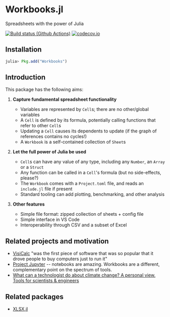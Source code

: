 # Workbooks.jl

Spreadsheets with the power of Julia

[![Build status (Github Actions)](https://github.com/sylvaticus/MyAwesomePackage.jl/workflows/CI/badge.svg)](https://github.com/sylvaticus/MyAwesomePackage.jl/actions)
[![codecov.io](http://codecov.io/github/sylvaticus/MyAwesomePackage.jl/coverage.svg?branch=main)](http://codecov.io/github/sylvaticus/MyAwesomePackage.jl?branch=main)

## Installation

```julia
julia> Pkg.add("Workbooks")
```


## Introduction

This package has the following aims:

1. **Capture fundamental spreadsheet functionality**
    - Variables are represented by `Cell`s; there are no other/global variables
    - A `Cell` is defined by its formula, potentially calling functions that refer to other `Cell`s
    - Updating a `Cell` causes its dependents to update (if the graph of references contains no cycles!)
    - A `Workbook` is a self-contained collection of `Sheet`s

2. **Let the full power of Julia be used**
    - `Cell`s can have any value of any type, including any `Number`, an `Array` or a `Struct`
    - Any function can be called in a `Cell`'s formula (but no side-effects, please?)
    - The `Workbook` comes with a `Project.toml` file, and reads an `include.jl` file if present
    - Standard tooling can add plotting, benchmarking, and other analysis

3. **Other features**
    - Simple file format: zipped collection of sheets + config file
    - Simple interface in VS Code
    - Interoperability through CSV and a subset of Excel


## Related projects and motivation

* [VisiCalc](https://www.wsj.com/articles/40-years-later-lessons-from-the-rise-and-quick-decline-of-the-first-killer-app-11562990402) "was the first piece of software that was so popular that it drove people to buy computers just to run it"
* [Project Jupyter](https://en.wikipedia.org/wiki/Project_Jupyter) -- notebooks are amazing. Workbooks are a different, complementary point on the spectrum of tools.
* [What can a technologist do about climate change? A personal view. Tools for scientists & engineers](http://worrydream.com/ClimateChange/#tools)


## Related packages

* [XLSX.jl](https://github.com/felipenoris/XLSX.jl)
